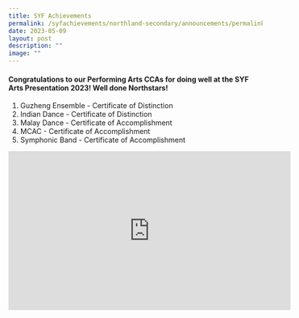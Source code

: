 ```yaml
---
title: SYF Achievements
permalink: /syfachievements/northland-secondary/announcements/permalink/
date: 2023-05-09
layout: post
description: ""
image: ""
---
```

#### Congratulations to our Performing Arts CCAs for doing well at the SYF Arts Presentation 2023! Well done Northstars!

1. Guzheng Ensemble - Certificate of Distinction
2. Indian Dance - Certificate of Distinction
3. Malay Dance  - Certificate of Accomplishment
4. MCAC - Certificate of Accomplishment
5. Symphonic Band - Certificate of Accomplishment

<iframe allowfullscreen="" allow="accelerometer; autoplay; clipboard-write; encrypted-media; gyroscope; picture-in-picture; web-share" frameborder="0" title="YouTube video player" src="https://www.youtube.com/embed/PQueZT3IhSI" height="315" width="560"></iframe>